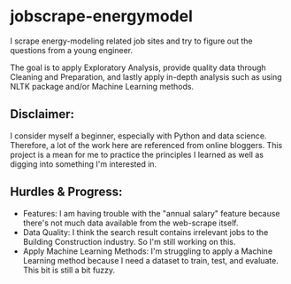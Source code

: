 # jobscrape-energymodel
I scrape energy-modeling related job sites and try to figure out the questions from a young engineer.

The goal is to apply Exploratory Analysis, provide quality data through Cleaning and Preparation, and lastly apply in-depth analysis such as using NLTK package and/or Machine Learning methods. 

## Disclaimer:
I consider myself a beginner, especially with Python and data science. Therefore, a lot of the work here are referenced from online bloggers. This project is a mean for me to practice the principles I learned as well as digging into something I'm interested in. 

## Hurdles & Progress:
* Features: I am having trouble with the "annual salary" feature because there's not much data available from the web-scrape itself. 
* Data Quality: I think the search result contains irrelevant jobs to the Building Construction industry. So I'm still working on this. 
* Apply Machine Learning Methods: I'm struggling to apply a Machine Learning method because I need a dataset to train, test, and evaluate. This bit is still a bit fuzzy. 
